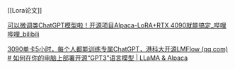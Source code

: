 [[Lora论文]]

[可以微调类ChatGPT模型啦！开源项目Alpaca-LoRA+RTX 4090就能搞定_哔哩哔哩_bilibili](https://www.bilibili.com/video/BV1s84y1M7DB/?-Arouter=story&buvid=Z04E510301E2317E4258B86E9DE3EE9C4D01&is_story_h5=true&mid=VWzcmGUtEsG3cu5l2eCFlg%3D%3D&p=1&plat_id=163&share_from=ugc&share_medium=iphone&share_plat=ios&share_session_id=8CE0328B-F409-4E04-8E96-E54E44F2B136&share_source=WEIXIN&share_tag=s_i&timestamp=1680447794&unique_k=yx37GMD&up_id=2055252556)

[3090单卡5小时，每个人都能训练专属ChatGPT，港科大开源LMFlow (qq.com)](https://mp.weixin.qq.com/s/LCGQyNA6sHcdfIIARSNlww)
[# 如何在你的电脑上部署开源“GPT3”语言模型 | LLaMA & Alpaca](https://www.bilibili.com/video/BV1p84y137p4/?-Arouter=story&buvid=Z04E510301E2317E4258B86E9DE3EE9C4D01&is_story_h5=false&mid=VWzcmGUtEsG3cu5l2eCFlg%3D%3D&p=1&plat_id=163&share_from=ugc&share_medium=iphone&share_plat=ios&share_session_id=E1950FD3-9761-477C-9E97-640AA61677BB&share_source=WEIXIN&share_tag=s_i&timestamp=1680264049&unique_k=ecFj2qo&up_id=91788359&vd_source=51c3e05edfa923bc859a70d024c2d7c9)

